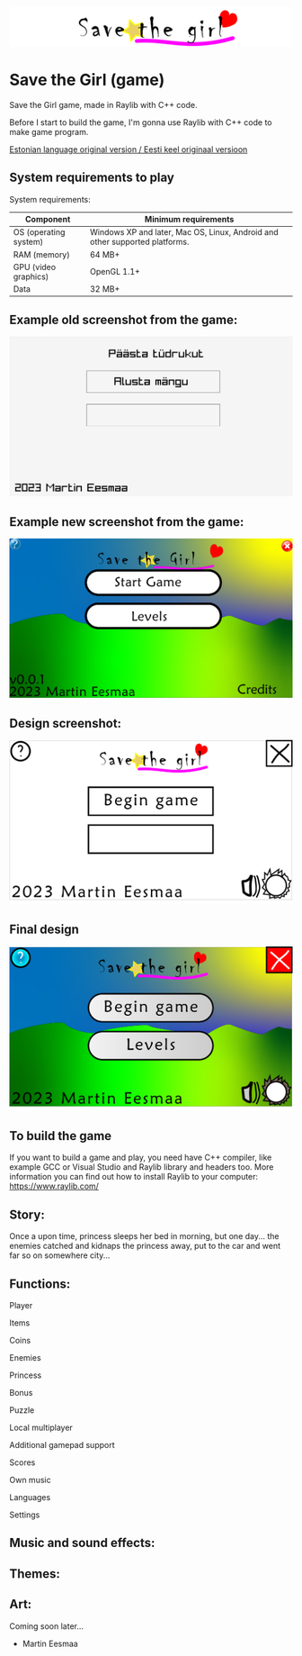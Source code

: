 ![logo-en.png](logo-en.png)

# Save the Girl (game)

Save the Girl game, made in Raylib with C++ code.

Before I start to build the game, I'm gonna use Raylib with C++ code to make game program.

[Estonian language original version / Eesti keel originaal versioon](README.md)

## System requirements to play

System requirements:

Component | Minimum requirements
--- | ---
OS (operating system) | Windows XP and later, Mac OS, Linux, Android and other supported platforms.
RAM (memory) | 64 MB+
GPU (video graphics) | OpenGL 1.1+
Data | 32 MB+

## Example old screenshot from the game:

![vana-ekraanpilt.png](vana-ekraanpilt.png)

## Example new screenshot from the game:

![screenshot.png](screenshot.png)

## Design screenshot:

![SavetheGirl.png](designs/SavetheGirl.png)

## Final design

![SavetheGirlFinal.png](designs/SavetheGirlFinal.png)

## To build the game

If you want to build a game and play, you need have C++ compiler, like example GCC or Visual Studio and Raylib library and headers too. More information you can find out how to install Raylib to your computer: https://www.raylib.com/

## Story:

Once a upon time, princess sleeps her bed in morning, but one day... the enemies catched and kidnaps the princess away, put to the car and went far so on somewhere city...

## Functions:

Player

Items

Coins

Enemies

Princess

Bonus

Puzzle

Local multiplayer

Additional gamepad support

Scores

Own music

Languages

Settings

## Music and sound effects:

## Themes:

## Art:

Coming soon later...

- Martin Eesmaa